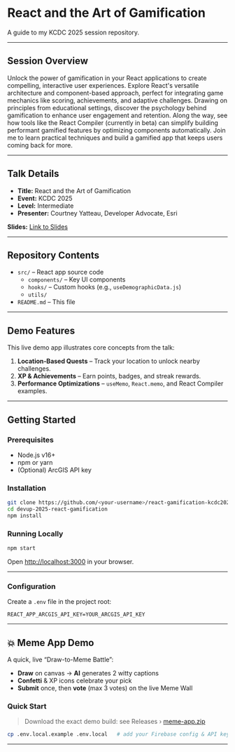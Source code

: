 # React and the Art of Gamification

A guide to my KCDC 2025 session repository.

---

## Session Overview

Unlock the power of gamification in your React applications to create compelling, interactive user experiences. Explore React's versatile architecture and component-based approach, perfect for integrating game mechanics like scoring, achievements, and adaptive challenges. Drawing on principles from educational settings, discover the psychology behind gamification to enhance user engagement and retention. Along the way, see how tools like the React Compiler (currently in beta) can simplify building performant gamified features by optimizing components automatically. Join me to learn practical techniques and build a gamified app that keeps users coming back for more.

---

## Talk Details

- **Title:** React and the Art of Gamification  
- **Event:** KCDC 2025  
- **Level:** Intermediate  
- **Presenter:** Courtney Yatteau, Developer Advocate, Esri  

**Slides:** [Link to Slides](https://github.com/cyatteau/react-gamification-kcdc2025/blob/main/Slides.pdf)

---

## Repository Contents

- `src/` – React app source code  
  - `components/` – Key UI components  
  - `hooks/` – Custom hooks (e.g., `useDemographicData.js`)  
  - `utils/`
- `README.md` – This file  

---

## Demo Features

This live demo app illustrates core concepts from the talk:

1. **Location‑Based Quests** – Track your location to unlock nearby challenges.  
2. **XP & Achievements** – Earn points, badges, and streak rewards.  
4. **Performance Optimizations** – `useMemo`, `React.memo`, and React Compiler examples.

---

## Getting Started

### Prerequisites

- Node.js v16+  
- npm or yarn  
- (Optional) ArcGIS API key

### Installation

```bash
git clone https://github.com/<your-username>/react-gamification-kcdc2025.git
cd devup-2025-react-gamification
npm install
```

### Running Locally

```bash
npm start
```

Open [http://localhost:3000](http://localhost:3000) in your browser.

---

### Configuration

Create a `.env` file in the project root:

```env
REACT_APP_ARCGIS_API_KEY=YOUR_ARCGIS_API_KEY
```


---
## 💥 Meme App Demo

A quick, live “Draw-to-Meme Battle”:

- **Draw** on canvas → **AI** generates 2 witty captions  
- **Confetti** & XP icons celebrate your pick  
- **Submit** once, then **vote** (max 3 votes) on the live Meme Wall  

### Quick Start

> Download the exact demo build: see Releases › [meme-app.zip](https://github.com/cyatteau/react-gamification-kcdc2025/blob/main/meme-app.zip)

```bash
cp .env.local.example .env.local   # add your Firebase config & API keys
```
---


